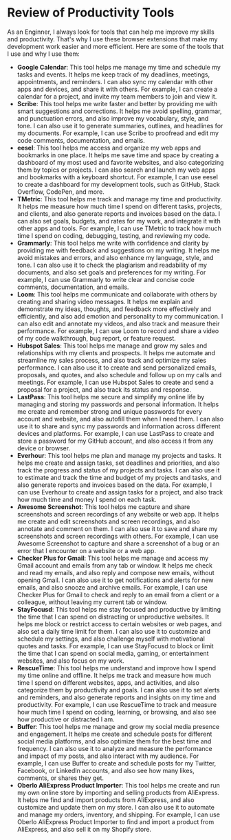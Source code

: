 # Review of Productivity Tools

As an Enginner, I always look for tools that can help me improve my skills and productivity. That's why I use these browser extensions that make my development work easier and more efficient. Here are some of the tools that I use and why I use them:

- **Google Calendar**: This tool helps me manage my time and schedule my tasks and events. It helps me keep track of my deadlines, meetings, appointments, and reminders. I can also sync my calendar with other apps and devices, and share it with others. For example, I can create a calendar for a project, and invite my team members to join and view it.
- **Scribe**: This tool helps me write faster and better by providing me with smart suggestions and corrections. It helps me avoid spelling, grammar, and punctuation errors, and also improve my vocabulary, style, and tone. I can also use it to generate summaries, outlines, and headlines for my documents. For example, I can use Scribe to proofread and edit my code comments, documentation, and emails.
- **eesel**: This tool helps me access and organize my web apps and bookmarks in one place. It helps me save time and space by creating a dashboard of my most used and favorite websites, and also categorizing them by topics or projects. I can also search and launch my web apps and bookmarks with a keyboard shortcut. For example, I can use eesel to create a dashboard for my development tools, such as GitHub, Stack Overflow, CodePen, and more.
- **TMetric**: This tool helps me track and manage my time and productivity. It helps me measure how much time I spend on different tasks, projects, and clients, and also generate reports and invoices based on the data. I can also set goals, budgets, and rates for my work, and integrate it with other apps and tools. For example, I can use TMetric to track how much time I spend on coding, debugging, testing, and reviewing my code.
- **Grammarly**: This tool helps me write with confidence and clarity by providing me with feedback and suggestions on my writing. It helps me avoid mistakes and errors, and also enhance my language, style, and tone. I can also use it to check the plagiarism and readability of my documents, and also set goals and preferences for my writing. For example, I can use Grammarly to write clear and concise code comments, documentation, and emails.
- **Loom**: This tool helps me communicate and collaborate with others by creating and sharing video messages. It helps me explain and demonstrate my ideas, thoughts, and feedback more effectively and efficiently, and also add emotion and personality to my communication. I can also edit and annotate my videos, and also track and measure their performance. For example, I can use Loom to record and share a video of my code walkthrough, bug report, or feature request.
- **Hubspot Sales**: This tool helps me manage and grow my sales and relationships with my clients and prospects. It helps me automate and streamline my sales process, and also track and optimize my sales performance. I can also use it to create and send personalized emails, proposals, and quotes, and also schedule and follow up on my calls and meetings. For example, I can use Hubspot Sales to create and send a proposal for a project, and also track its status and response.
- **LastPass**: This tool helps me secure and simplify my online life by managing and storing my passwords and personal information. It helps me create and remember strong and unique passwords for every account and website, and also autofill them when I need them. I can also use it to share and sync my passwords and information across different devices and platforms. For example, I can use LastPass to create and store a password for my GitHub account, and also access it from any device or browser.
- **Everhour**: This tool helps me plan and manage my projects and tasks. It helps me create and assign tasks, set deadlines and priorities, and also track the progress and status of my projects and tasks. I can also use it to estimate and track the time and budget of my projects and tasks, and also generate reports and invoices based on the data. For example, I can use Everhour to create and assign tasks for a project, and also track how much time and money I spend on each task.
- **Awesome Screenshot**: This tool helps me capture and share screenshots and screen recordings of any website or web app. It helps me create and edit screenshots and screen recordings, and also annotate and comment on them. I can also use it to save and share my screenshots and screen recordings with others. For example, I can use Awesome Screenshot to capture and share a screenshot of a bug or an error that I encounter on a website or a web app.
- **Checker Plus for Gmail**: This tool helps me manage and access my Gmail account and emails from any tab or window. It helps me check and read my emails, and also reply and compose new emails, without opening Gmail. I can also use it to get notifications and alerts for new emails, and also snooze and archive emails. For example, I can use Checker Plus for Gmail to check and reply to an email from a client or a colleague, without leaving my current tab or window.
- **StayFocusd**: This tool helps me stay focused and productive by limiting the time that I can spend on distracting or unproductive websites. It helps me block or restrict access to certain websites or web pages, and also set a daily time limit for them. I can also use it to customize and schedule my settings, and also challenge myself with motivational quotes and tasks. For example, I can use StayFocusd to block or limit the time that I can spend on social media, gaming, or entertainment websites, and also focus on my work.
- **RescueTime**: This tool helps me understand and improve how I spend my time online and offline. It helps me track and measure how much time I spend on different websites, apps, and activities, and also categorize them by productivity and goals. I can also use it to set alerts and reminders, and also generate reports and insights on my time and productivity. For example, I can use RescueTime to track and measure how much time I spend on coding, learning, or browsing, and also see how productive or distracted I am.
- **Buffer**: This tool helps me manage and grow my social media presence and engagement. It helps me create and schedule posts for different social media platforms, and also optimize them for the best time and frequency. I can also use it to analyze and measure the performance and impact of my posts, and also interact with my audience. For example, I can use Buffer to create and schedule posts for my Twitter, Facebook, or LinkedIn accounts, and also see how many likes, comments, or shares they get.
- **Oberlo AliExpress Product Importer**: This tool helps me create and run my own online store by importing and selling products from AliExpress. It helps me find and import products from AliExpress, and also customize and update them on my store. I can also use it to automate and manage my orders, inventory, and shipping. For example, I can use Oberlo AliExpress Product Importer to find and import a product from AliExpress, and also sell it on my Shopify store.
